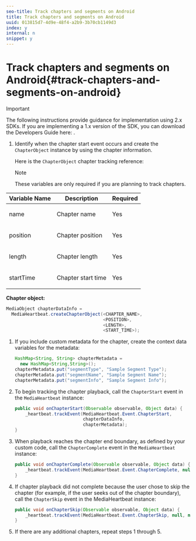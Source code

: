 ```yaml
---
seo-title: Track chapters and segments on Android
title: Track chapters and segments on Android
uuid: 013815d7-4d9e-48f4-a2b9-3b70cb1149d3
index: y
internal: n
snippet: y
---
```


# Track chapters and segments on Android{#track-chapters-and-segments-on-android}

>[!IMPORTANT]
>
>The following instructions provide guidance for implementation using 2.x SDKs. If you are implementing a 1.x version of the SDK, you can download the Developers Guide here: [](../../sdk-implement/download-sdks.md).

<a id="section_52221B3A9BFD46B3A22DA6BCE97CCD75"></a>

1. Identify when the chapter start event occurs and create the `ChapterObject` instance by using the chapter information.

   Here is the `ChapterObject` chapter tracking reference:  

   >[!NOTE]
   >
   >These variables are only required if you are planning to track chapters.

<table id="table_840ABDA54A4A436996464D59D04ABB4D"> 
 <thead> 
  <tr> 
   <th colname="col1" class="entry"> Variable Name </th> 
   <th colname="col2" class="entry"> Description </th> 
   <th colname="col3" class="entry"> Required </th> 
  </tr> 
 </thead>
 <tbody> 
  <tr> 
   <td colname="col1"> <span class="codeph"> name </span> </td> 
   <td colname="col2"> <p>Chapter name </p> </td> 
   <td colname="col3"> <p>Yes </p> </td> 
  </tr> 
  <tr> 
   <td colname="col1"> <span class="codeph"> position </span> </td> 
   <td colname="col2"> <p>Chapter position </p> </td> 
   <td colname="col3"> <p>Yes </p> </td> 
  </tr> 
  <tr> 
   <td colname="col1"> <span class="codeph"> length </span> </td> 
   <td colname="col2"> <p>Chapter length </p> </td> 
   <td colname="col3"> <p>Yes </p> </td> 
  </tr> 
  <tr> 
   <td colname="col1"> <span class="codeph"> startTime </span> </td> 
   <td colname="col2"> <p>Chapter start time </p> </td> 
   <td colname="col3"> <p>Yes </p> </td> 
  </tr> 
 </tbody> 
</table>

   **Chapter object:** 

   ```java
   MediaObject chapterDataInfo =  
     MediaHeartbeat.createChapterObject(<CHAPTER_NAME>,  
                                        <POSITION>,  
                                        <LENGTH>,  
                                        <START_TIME>);
   ```

1. If you include custom metadata for the chapter, create the context data variables for the metadata: 

   ```java
   HashMap<String, String> chapterMetadata =  
     new HashMap<String,String>(); 
   chapterMetadata.put("segmentType", "Sample Segment Type"); 
   chapterMetadata.put("segmentName", "Sample Segment Name"); 
   chapterMetadata.put("segmentInfo", "Sample Segment Info");
   ```

1. To begin tracking the chapter playback, call the `ChapterStart` event in the `MediaHeartbeat` instance: 

   ```java
   public void onChapterStart(Observable observable, Object data) {  
       _heartbeat.trackEvent(MediaHeartbeat.Event.ChapterStart,  
                             chapterDataInfo,  
                             chapterMetadata); 
   }
   ```

1. When playback reaches the chapter end boundary, as defined by your custom code, call the `ChapterComplete` event in the `MediaHeartbeat` instance: 

   ```java
   public void onChapterComplete(Observable observable, Object data) {  
       _heartbeat.trackEvent(MediaHeartbeat.Event.ChapterComplete, null, null); 
   }
   ```

1. If chapter playback did not complete because the user chose to skip the chapter (for example, if the user seeks out of the chapter boundary), call the `ChapterSkip` event in the MediaHeartbeat instance: 

   ```java
   public void onChapterSkip(Observable observable, Object data) {  
       _heartbeat.trackEvent(MediaHeartbeat.Event.ChapterSkip, null, null); 
   }
   ```

1. If there are any additional chapters, repeat steps 1 through 5.

